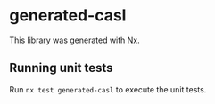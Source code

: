 # generated-casl

This library was generated with [Nx](https://nx.dev).

## Running unit tests

Run `nx test generated-casl` to execute the unit tests.
